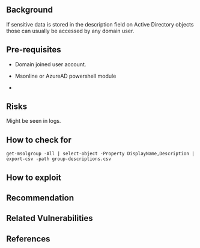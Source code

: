 ## Background

If sensitive data is stored in the description field on Active Directory objects those can usually be accessed by any domain user.



## Pre-requisites

- Domain joined user account.

- Msonline or AzureAD powershell module
-
## Risks

Might be seen in logs.




## How to check for

```
get-msolgroup -All | select-object -Property DisplayName,Description | export-csv -path group-descriptions.csv
```


## How to exploit


## Recommendation


## Related Vulnerabilities




## References


